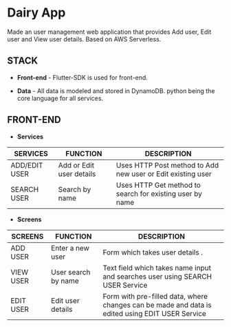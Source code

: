 


# Dairy App

Made an user management web application that provides Add user, Edit user and View user details. Based on AWS Serverless.

## STACK

 - **Front-end** - Flutter-SDK is used for front-end.
  
 - **Data** - All data is modeled and stored in DynamoDB. python being the core language for all services.

## FRONT-END
 
 - **Services**
 
| SERVICES | FUNCTION | DESCRIPTION |
|--|--|--|
| ADD/EDIT USER | Add or Edit user details | Uses HTTP Post method to Add new user or Edit existing user |
|SEARCH USER | Search by name| Uses HTTP Get method to search for existing user by name|


 - **Screens**
 

|SCREENS|FUNCTION | DESCRIPTION|
|--|--|--|
| ADD USER| Enter a new user  |Form which takes user details .	 |
|VIEW USER| User search by name| Text field which takes name input and searches user using SEARCH USER Service
|EDIT USER| Edit user details | Form with pre-filled data, where changes can be made and data is edited using EDIT USER Service

